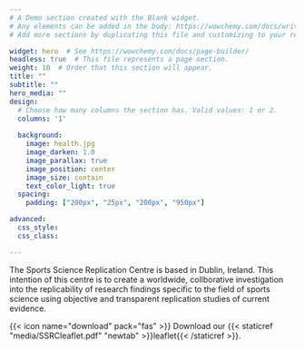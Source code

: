 ```yaml
---
# A Demo section created with the Blank widget.
# Any elements can be added in the body: https://wowchemy.com/docs/writing-markdown-latex/
# Add more sections by duplicating this file and customizing to your requirements.

widget: hero  # See https://wowchemy.com/docs/page-builder/
headless: true  # This file represents a page section.
weight: 10  # Order that this section will appear.
title: ""
subtitle: ""
hero_media: ""
design:
  # Choose how many columns the section has. Valid values: 1 or 2.
  columns: '1'
  
  background:
    image: health.jpg
    image_darken: 1.0
    image_parallax: true
    image_position: center
    image_size: contain
    text_color_light: true
  spacing:
    padding: ["200px", "25px", "200px", "950px"]

advanced:
  css_style:
  css_class:

---
```


The Sports Science Replication Centre is based in Dublin, Ireland. This intention of this centre is to create a worldwide, collborative investigation into the replicability of research findings specific to the field of sports science using objective and transparent replication studies of current evidence.

{{< icon name="download" pack="fas" >}} Download our {{< staticref "media/SSRCleaflet.pdf" "newtab" >}}leaflet{{< /staticref >}}.
